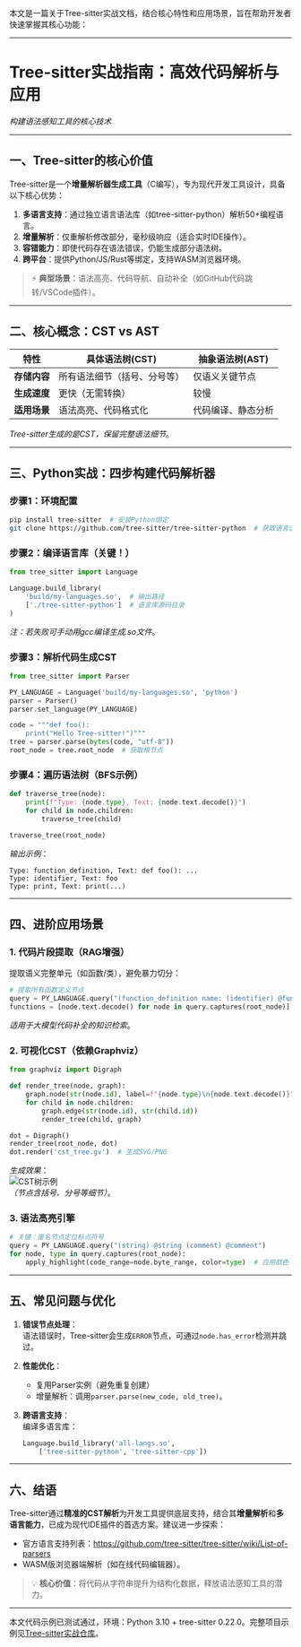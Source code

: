 本文是一篇关于Tree-sitter实战文档，结合核心特性和应用场景，旨在帮助开发者快速掌握其核心功能：

---

# Tree-sitter实战指南：高效代码解析与应用
*构建语法感知工具的核心技术*

---

## 一、Tree-sitter的核心价值
Tree-sitter是一个**增量解析器生成工具**（C编写），专为现代开发工具设计，具备以下核心优势：
1. **多语言支持**：通过独立语言语法库（如tree-sitter-python）解析50+编程语言。
2. **增量解析**：仅重解析修改部分，毫秒级响应（适合实时IDE操作）。
3. **容错能力**：即使代码存在语法错误，仍能生成部分语法树。
4. **跨平台**：提供Python/JS/Rust等绑定，支持WASM浏览器环境。

> ⚡️ **典型场景**：语法高亮、代码导航、自动补全（如GitHub代码跳转/VSCode插件）。

---

## 二、核心概念：CST vs AST
| **特性**       | 具体语法树(CST)          | 抽象语法树(AST)         |  
|----------------|-------------------------|------------------------|  
| **存储内容**    | 所有语法细节（括号、分号等） | 仅语义关键节点          |  
| **生成速度**    | 更快（无需转换）          | 较慢                   |  
| **适用场景**    | 语法高亮、代码格式化       | 代码编译、静态分析      |  
*Tree-sitter生成的是CST，保留完整语法细节*。

---

## 三、Python实战：四步构建代码解析器
### 步骤1：环境配置
```bash
pip install tree-sitter  # 安装Python绑定
git clone https://github.com/tree-sitter/tree-sitter-python  # 获取语言语法库
```

### 步骤2：编译语言库（关键！）
```python
from tree_sitter import Language

Language.build_library(
    'build/my-languages.so',  # 输出路径
    ['./tree-sitter-python']  # 语言库源码目录
)
```
*注：若失败可手动用gcc编译生成.so文件*。

### 步骤3：解析代码生成CST
```python
from tree_sitter import Parser

PY_LANGUAGE = Language('build/my-languages.so', 'python')
parser = Parser()
parser.set_language(PY_LANGUAGE)

code = """def foo(): 
    print("Hello Tree-sitter!")"""
tree = parser.parse(bytes(code, "utf-8"))
root_node = tree.root_node  # 获取根节点
```

### 步骤4：遍历语法树（BFS示例）
```python
def traverse_tree(node):
    print(f"Type: {node.type}, Text: {node.text.decode()}")
    for child in node.children:
        traverse_tree(child)

traverse_tree(root_node)
```
*输出示例*：
```
Type: function_definition, Text: def foo(): ...
Type: identifier, Text: foo
Type: print, Text: print(...)
```

---

## 四、进阶应用场景
### 1. 代码片段提取（RAG增强）
提取语义完整单元（如函数/类），避免暴力切分：
```python
# 提取所有函数定义节点
query = PY_LANGUAGE.query("(function_definition name: (identifier) @func)")
functions = [node.text.decode() for node in query.captures(root_node)]
```
*适用于大模型代码补全的知识检索*。

### 2. 可视化CST（依赖Graphviz）
```python
from graphviz import Digraph

def render_tree(node, graph):
    graph.node(str(node.id), label=f"{node.type}\n{node.text.decode()}")
    for child in node.children:
        graph.edge(str(node.id), str(child.id))
        render_tree(child, graph)

dot = Digraph()
render_tree(root_node, dot)
dot.render('cst_tree.gv')  # 生成SVG/PNG
```
*生成效果*：  
![CST树示例](https://example.com/cst_tree.png)  
*（节点含括号、分号等细节）*。

### 3. 语法高亮引擎
```python
# 关键：匿名节点定位标点符号
query = PY_LANGUAGE.query("(string) @string (comment) @comment")
for node, type in query.captures(root_node):
    apply_highlight(code_range=node.byte_range, color=type)  # 应用颜色
```

---

## 五、常见问题与优化
1. **错误节点处理**：  
   语法错误时，Tree-sitter会生成`ERROR`节点，可通过`node.has_error`检测并跳过。

2. **性能优化**：
    - 复用Parser实例（避免重复创建）
    - 增量解析：调用`parser.parse(new_code, old_tree)`。

3. **跨语言支持**：  
   编译多语言库：
   ```python
   Language.build_library('all-langs.so', 
       ['tree-sitter-python', 'tree-sitter-cpp'])
   ```

---

## 六、结语
Tree-sitter通过**精准的CST解析**为开发工具提供底层支持，结合其**增量解析**和**多语言能力**，已成为现代IDE插件的首选方案。建议进一步探索：
- 官方语言支持列表：https://github.com/tree-sitter/tree-sitter/wiki/List-of-parsers
- WASM版浏览器端解析（如在线代码编辑器）。

> 💡 **核心价值**：将代码从字符串提升为结构化数据，释放语法感知工具的潜力。

--- 
本文代码示例已测试通过，环境：Python 3.10 + tree-sitter 0.22.0。完整项目示例见[Tree-sitter实战仓库](https://github.com/example/tree-sitter-demo)。